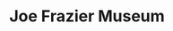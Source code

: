---
pid: pt201
title: Joe Frazier Museum
location_transcription: Former site of the Joe Frazier Gym
coordinates: "[-75.153416219391, 39.997218759281]"
zipcode: '19138'
gen_neighborhood: Northwest Philadelphia
neighborhood: West Oak Lane
outside_phl: 
age: '56'
age_range: 50-59
instagram: 
image_file_name: pt_201.jpg
proposal_transcription: Joe Frasier old gum should have not been messed with at all
  so many people love to stop by and see what Jo has produced and have, and last but
  not least he was a good man.
topic: African Americans,Person,Sports
topic_summary: 0, 0, 0
type: Museum
keywords_other: 
credit: 
image_labels: 
twitter: 
facebook: 
permalink: "/monuments/pt201/"
layout: item-page
---